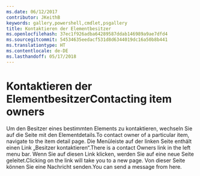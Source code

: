 ```yaml
---
ms.date: 06/12/2017
contributor: JKeithB
keywords: gallery,powershell,cmdlet,psgallery
title: Kontaktieren der Elementbesitzer
ms.openlocfilehash: 37ec1f926adba64289587ddab146989a9ae7dfd4
ms.sourcegitcommit: 54534635eedacf531d8d6344019dc16a50b8b441
ms.translationtype: HT
ms.contentlocale: de-DE
ms.lasthandoff: 05/17/2018
---
```

# <a name="contacting-item-owners"></a><span data-ttu-id="35bb1-103">Kontaktieren der Elementbesitzer</span><span class="sxs-lookup"><span data-stu-id="35bb1-103">Contacting item owners</span></span>

<span data-ttu-id="35bb1-104">Um den Besitzer eines bestimmten Elements zu kontaktieren, wechseln Sie auf die Seite mit den Elementdetails.</span><span class="sxs-lookup"><span data-stu-id="35bb1-104">To contact owner of a particular item, navigate to the item detail page.</span></span>
<span data-ttu-id="35bb1-105">Die Menüleiste auf der linken Seite enthält einen Link „Besitzer kontaktieren“.</span><span class="sxs-lookup"><span data-stu-id="35bb1-105">There is a contact Owners link in the left menu bar.</span></span>
<span data-ttu-id="35bb1-106">Wenn Sie auf diesen Link klicken, werden Sie auf eine neue Seite geleitet.</span><span class="sxs-lookup"><span data-stu-id="35bb1-106">Clicking on the link will take you to a new page.</span></span>
<span data-ttu-id="35bb1-107">Von dieser Seite können Sie eine Nachricht senden.</span><span class="sxs-lookup"><span data-stu-id="35bb1-107">You can send a message from here.</span></span>